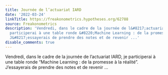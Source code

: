 ```yaml
---
title: Journée de l’actuariat IARD
date: '2022-03-24'
linkTitle: https://freakonometrics.hypotheses.org/62788
source: Freakonometrics
description: 'Vendredi, dans le cadre de la journée de l&#8217;actuariat IARD, je
  participerai à une table ronde &#8220;Machine Learning : de la promesse à la réalité&#8221;.
  J&#8217;essayerais de prendre des notes et de revenir ...'
disable_comments: true
---
```

Vendredi, dans le cadre de la journée de l&#8217;actuariat IARD, je participerai à une table ronde &#8220;Machine Learning : de la promesse à la réalité&#8221;. J&#8217;essayerais de prendre des notes et de revenir ...